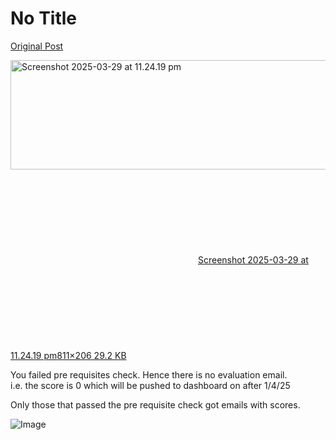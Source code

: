 # No Title

[Original Post](https://discourse.onlinedegree.iitm.ac.in/t/168916/15)

<p><div class="lightbox-wrapper"><a class="lightbox" href="https://europe1.discourse-cdn.com/flex013/uploads/iitm/original/3X/5/0/5044bf96daf786a1fcd86f30ea3a94dc80b62949.png" data-download-href="/uploads/short-url/bs5up4FXf3bgZLeUdzBG1q198KZ.png?dl=1" title="Screenshot 2025-03-29 at 11.24.19 pm"><img src="https://europe1.discourse-cdn.com/flex013/uploads/iitm/optimized/3X/5/0/5044bf96daf786a1fcd86f30ea3a94dc80b62949_2_690x175.png" alt="Screenshot 2025-03-29 at 11.24.19 pm" data-base62-sha1="bs5up4FXf3bgZLeUdzBG1q198KZ" width="690" height="175" srcset="https://europe1.discourse-cdn.com/flex013/uploads/iitm/optimized/3X/5/0/5044bf96daf786a1fcd86f30ea3a94dc80b62949_2_690x175.png, https://europe1.discourse-cdn.com/flex013/uploads/iitm/original/3X/5/0/5044bf96daf786a1fcd86f30ea3a94dc80b62949.png 1.5x, https://europe1.discourse-cdn.com/flex013/uploads/iitm/original/3X/5/0/5044bf96daf786a1fcd86f30ea3a94dc80b62949.png 2x" data-dominant-color="1F2328"><div class="meta"><svg class="fa d-icon d-icon-far-image svg-icon" aria-hidden="true"><use href="#far-image"></use></svg><span class="filename">Screenshot 2025-03-29 at 11.24.19 pm</span><span class="informations">811×206 29.2 KB</span><svg class="fa d-icon d-icon-discourse-expand svg-icon" aria-hidden="true"><use href="#discourse-expand"></use></svg></div></a></div></p>
<p>You failed pre requisites check. Hence there is no evaluation email.<br>
i.e. the score is 0 which will be pushed to dashboard on after 1/4/25</p>
<p>Only those that passed the pre requisite check got emails with scores.</p>

![Image](https://europe1.discourse-cdn.com/flex013/uploads/iitm/optimized/3X/5/0/5044bf96daf786a1fcd86f30ea3a94dc80b62949_2_690x175.png)